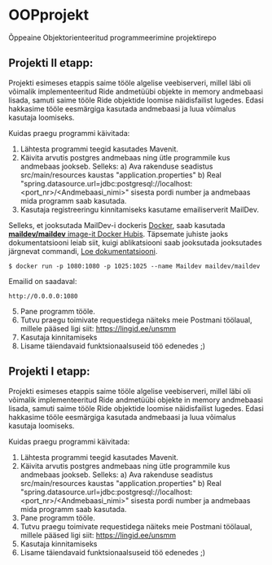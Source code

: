 # OOPprojekt
Õppeaine Objektorienteeritud programmeerimine projektirepo


## Projekti II etapp:

Projekti esimeses etappis saime tööle algelise veebiserveri, millel läbi oli võimalik implementeeritud Ride andmetüübi objekte in memory andmebaasi
lisada, samuti saime tööle Ride objektide loomise näidisfailist lugedes. Edasi hakkasime tööle eesmärgiga kasutada andmebaasi ja luua võimalus kasutaja
loomiseks.


Kuidas praegu programmi käivitada:

1. Lähtesta programmi teegid kasutades Mavenit.
2. Käivita arvutis postgres andmebaas ning ütle programmile kus andmebaas jookseb. Selleks:
   a) Ava rakenduse seadistus src/main/resources kaustas "application.properties"
   b) Real "spring.datasource.url=jdbc:postgresql://localhost:<port_nr>/<Andmebaasi_nimi>" sisesta pordi number ja andmebaas mida programm saab kasutada.
3. Kasutaja registreeringu kinnitamiseks kasutame emailiserverit MailDev. 

Selleks, et jooksutada MailDev-i dockeris [Docker](https://www.docker.com/), saab kasutada
[**maildev/maildev** image-it Docker Hubis](https://hub.docker.com/r/maildev/maildev).
Täpsemate juhiste jaoks dokumentatsiooni leiab siit, kuigi ablikatsiooni saab jooksutada jooksutades järgnevat commandi,
[Loe dokumentatsiooni](https://github.com/maildev/maildev/blob/master/docs/docker.md).

    $ docker run -p 1080:1080 -p 1025:1025 --name Maildev maildev/maildev
    
  Emailid on saadaval:
  
    http://0.0.0.0:1080


5. Pane programm tööle.
6. Tutvu praegu toimivate requestidega näiteks meie Postmani töölaual, millele pääsed ligi siit: https://lingid.ee/unsmm
7. Kasutaja kinnitamiseks 
8. Lisame täiendavaid funktsionaalsuseid töö edenedes ;)

## Projekti I etapp:

Projekti esimeses etappis saime tööle algelise veebiserveri, millel läbi oli võimalik implementeeritud Ride andmetüübi objekte in memory andmebaasi
lisada, samuti saime tööle Ride objektide loomise näidisfailist lugedes. Edasi hakkasime tööle eesmärgiga kasutada andmebaasi ja luua võimalus kasutaja
loomiseks.


Kuidas praegu programmi käivitada:

1. Lähtesta programmi teegid kasutades Mavenit.
2. Käivita arvutis postgres andmebaas ning ütle programmile kus andmebaas jookseb. Selleks:
   a) Ava rakenduse seadistus src/main/resources kaustas "application.properties"
   b) Real "spring.datasource.url=jdbc:postgresql://localhost:<port_nr>/<Andmebaasi_nimi>" sisesta pordi number ja andmebaas mida programm saab kasutada.
4. Pane programm tööle.
5. Tutvu praegu toimivate requestidega näiteks meie Postmani töölaual, millele pääsed ligi siit: https://lingid.ee/unsmm
6. Kasutaja kinnitamiseks 
7. Lisame täiendavaid funktsionaalsuseid töö edenedes ;)
